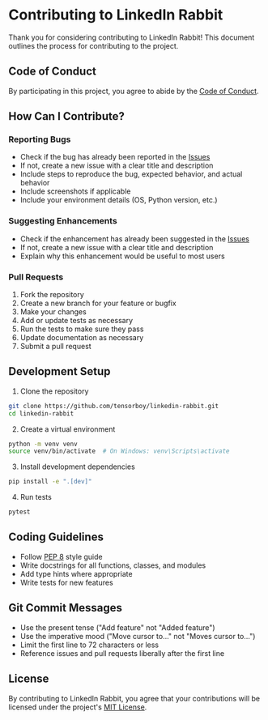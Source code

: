 # Contributing to LinkedIn Rabbit

Thank you for considering contributing to LinkedIn Rabbit! This document outlines the process for contributing to the project.

## Code of Conduct

By participating in this project, you agree to abide by the [Code of Conduct](CODE_OF_CONDUCT.md).

## How Can I Contribute?

### Reporting Bugs

- Check if the bug has already been reported in the [Issues](https://github.com/tensorboy/linkedin-rabbit/issues)
- If not, create a new issue with a clear title and description
- Include steps to reproduce the bug, expected behavior, and actual behavior
- Include screenshots if applicable
- Include your environment details (OS, Python version, etc.)

### Suggesting Enhancements

- Check if the enhancement has already been suggested in the [Issues](https://github.com/tensorboy/linkedin-rabbit/issues)
- If not, create a new issue with a clear title and description
- Explain why this enhancement would be useful to most users

### Pull Requests

1. Fork the repository
2. Create a new branch for your feature or bugfix
3. Make your changes
4. Add or update tests as necessary
5. Run the tests to make sure they pass
6. Update documentation as necessary
7. Submit a pull request

## Development Setup

1. Clone the repository
```bash
git clone https://github.com/tensorboy/linkedin-rabbit.git
cd linkedin-rabbit
```

2. Create a virtual environment
```bash
python -m venv venv
source venv/bin/activate  # On Windows: venv\Scripts\activate
```

3. Install development dependencies
```bash
pip install -e ".[dev]"
```

4. Run tests
```bash
pytest
```

## Coding Guidelines

- Follow [PEP 8](https://www.python.org/dev/peps/pep-0008/) style guide
- Write docstrings for all functions, classes, and modules
- Add type hints where appropriate
- Write tests for new features

## Git Commit Messages

- Use the present tense ("Add feature" not "Added feature")
- Use the imperative mood ("Move cursor to..." not "Moves cursor to...")
- Limit the first line to 72 characters or less
- Reference issues and pull requests liberally after the first line

## License

By contributing to LinkedIn Rabbit, you agree that your contributions will be licensed under the project's [MIT License](LICENSE). 